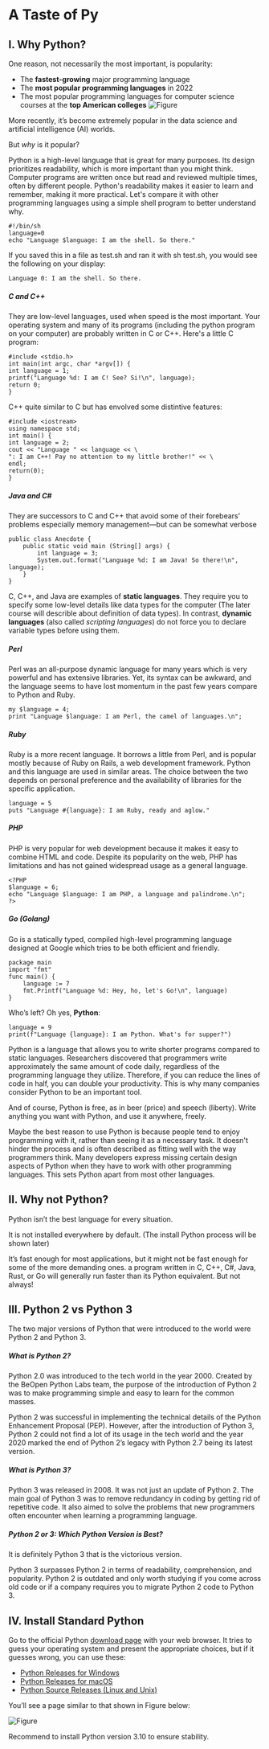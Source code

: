 # A Taste of Py

## I. Why Python?
One reason, not necessarily the most important, is popularity: 
- The **fastest-growing** major programming language
- The **most popular programming languages** in 2022 
- The most popular programming languages for computer science courses at the **top
American colleges**
![Figure](../Image/growth-of-major-programming-languages.jpg)

More recently, it’s become extremely popular in the data science and artificial intelligence (AI) worlds.

But *why* is it popular?

Python is a high-level language that is great for many purposes. Its design prioritizes readability, which is more important than you might think. Computer programs are written once but read and reviewed multiple times, often by different people. Python's readability makes it easier to learn and remember, making it more practical. Let's compare it with other programming languages using a simple shell program to better understand why.
```
#!/bin/sh
language=0
echo "Language $language: I am the shell. So there."
```
If you saved this in a file as test.sh and ran it with sh test.sh, you would see the following on your display:
```
Language 0: I am the shell. So there.
```

##### C and C++ 
They are low-level languages, used when speed is the most important. Your operating system and many of its programs (including the python
program on your computer) are probably written in C or C++.
Here's a little C program: 
```
#include <stdio.h>
int main(int argc, char *argv[]) {
int language = 1;
printf("Language %d: I am C! See? Si!\n", language);
return 0;
}
```

C++ quite similar to C but has envolved some distintive features: 
```
#include <iostream>
using namespace std;
int main() {
int language = 2;
cout << "Language " << language << \
": I am C++! Pay no attention to my little brother!" << \
endl;
return(0);
}
```

##### Java and C# 
They are successors to C and C++ that avoid some of their forebears’ problems especially memory management—but can be somewhat verbose
```
public class Anecdote {
    public static void main (String[] args) {
        int language = 3;
        System.out.format("Language %d: I am Java! So there!\n", language);
    }
}
```

C, C++, and Java are examples of **static languages**. They require you to specify some low-level details like data types for the computer (The later course will describle about definition of data types). In contrast, **dynamic languages** (also called *scripting languages*) do not force you to declare variable types before using them.

##### Perl
Perl was an all-purpose dynamic language for many years which is very powerful and has extensive libraries. Yet, its syntax can be awkward, and the language seems to have lost momentum in the past few years compare to Python and Ruby.

```
my $language = 4;
print "Language $language: I am Perl, the camel of languages.\n";
```

##### Ruby 
Ruby is a more recent language. It borrows a little from Perl, and is popular mostly because of Ruby on Rails, a web development framework. Python and this language are used in similar areas. The choice between the two depends on personal preference and the availability of libraries for the specific application.
```
language = 5
puts "Language #{language}: I am Ruby, ready and aglow."
```

##### PHP 
PHP is very popular for web development because it makes it easy to combine HTML and code. Despite its popularity on the web, PHP has limitations and has not gained widespread usage as a general language.
```
<?PHP
$language = 6;
echo "Language $language: I am PHP, a language and palindrome.\n";
?>
```

##### Go (Golang)
Go is a statically typed, compiled high-level programming language designed at Google which tries to be both efficient and friendly. 
```
package main
import "fmt"
func main() {
    language := 7
    fmt.Printf("Language %d: Hey, ho, let's Go!\n", language)
}
```


Who’s left? Oh yes, **Python**:
```
language = 9
print(f"Language {language}: I am Python. What's for supper?")
```

Python is a language that allows you to write shorter programs compared to static languages. Researchers discovered that programmers write approximately the same amount of code daily, regardless of the programming language they utilize. Therefore, if you can reduce the lines of code in half, you can double your productivity. This is why many companies consider Python to be an important tool.

And of course, Python is free, as in beer (price) and speech (liberty). Write anything you want with Python, and use it anywhere, freely.

Maybe the best reason to use Python is because people tend to enjoy programming with it, rather than seeing it as a necessary task. It doesn't hinder the process and is often described as fitting well with the way programmers think. Many developers express missing certain design aspects of Python when they have to work with other programming languages. This sets Python apart from most other languages.


## II. Why not Python?
Python isn’t the best language for every situation.

It is not installed everywhere by default. (The install Python process will be shown later)

It’s fast enough for most applications, but it might not be fast enough for some of the more demanding ones.  a program written in C, C++, C#, Java, Rust, or Go will generally run faster than its Python equivalent. But not always!


## III. Python 2 vs Python 3
The two major versions of Python that were introduced to the world were Python 2 and Python 3.

##### What is Python 2?
Python 2.0 was introduced to the tech world in the year 2000. Created by the BeOpen Python Labs team, the purpose of the introduction of Python 2 was to make programming simple and easy to learn for the common masses.

Python 2 was successful in implementing the technical details of the Python Enhancement Proposal (PEP). However, after the introduction of Python 3, Python 2 could not find a lot of its usage in the tech world and the year 2020 marked the end of Python 2’s legacy with Python 2.7 being its latest version.


##### What is Python 3?
Python 3 was released in 2008. It was not just an update of Python 2. The main goal of Python 3 was to remove redundancy in coding by getting rid of repetitive code. It also aimed to solve the problems that new programmers often encounter when learning a programming language.


##### Python 2 or 3: Which Python Version is Best?
It is definitely Python 3 that is the victorious version.

Python 3 surpasses Python 2 in terms of readability, comprehension, and popularity. Python 2 is outdated and only worth studying if you come across old code or if a company requires you to migrate Python 2 code to Python 3.


## IV. Install Standard Python 
Go to the official Python [download page](https://www.python.org/downloads) with your web browser. It tries to guess your operating system and present the appropriate choices, but if it guesses wrong, you can use these:
- [Python Releases for Windows](https://www.python.org/downloads/windows/)
- [Python Releases for macOS](https://www.python.org/downloads/macos/)
- [Python Source Releases (Linux and Unix)](https://www.python.org/downloads/source/)

You’ll see a page similar to that shown in Figure below: 

![Figure](../Image/PythonDownload.png)

Recommend to install Python version 3.10 to ensure stability.